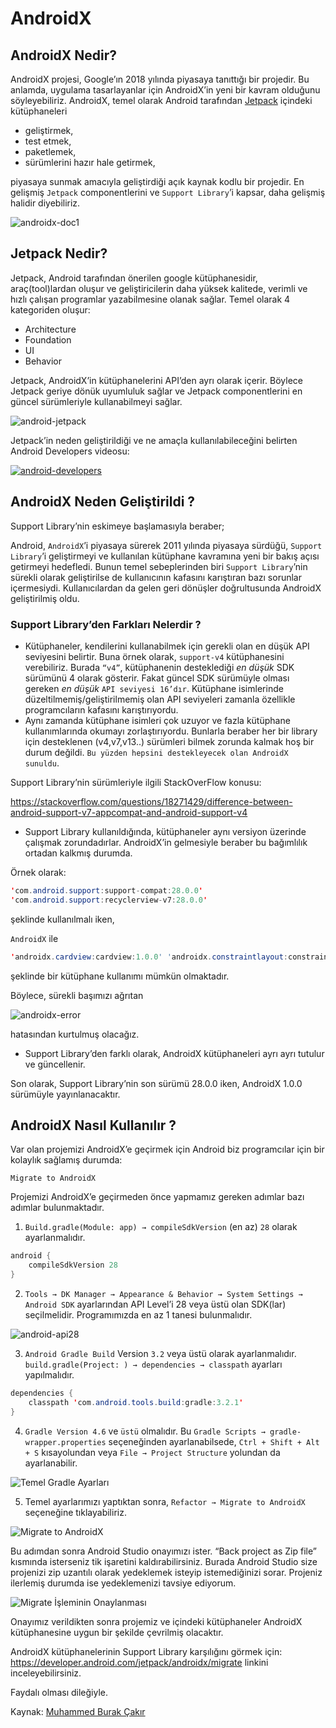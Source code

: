 # AndroidX

## AndroidX Nedir?
AndroidX projesi, Google’ın 2018 yılında piyasaya tanıttığı bir projedir. Bu anlamda, uygulama tasarlayanlar için AndroidX’in yeni bir kavram olduğunu söyleyebiliriz. AndroidX, temel olarak Android tarafından [Jetpack](https://developer.android.com/jetpack) içindeki kütüphaneleri
- geliştirmek,
- test etmek,
- paketlemek,
- sürümlerini hazır hale getirmek,

piyasaya sunmak amacıyla geliştirdiği açık kaynak kodlu bir projedir. En gelişmiş `Jetpack` componentlerini ve `Support Library`’i kapsar, daha gelişmiş halidir diyebiliriz.

![androidx-doc1](/assets/images/androidx-doc1.png)

## Jetpack Nedir?
Jetpack, Android tarafından önerilen google kütüphanesidir, araç(tool)lardan oluşur ve geliştiricilerin daha yüksek kalitede, verimli ve hızlı çalışan programlar yazabilmesine olanak sağlar. Temel olarak 4 kategoriden oluşur:

- Architecture
- Foundation
- UI
- Behavior

Jetpack, AndroidX’in kütüphanelerini API’den ayrı olarak içerir. Böylece Jetpack geriye dönük uyumluluk sağlar ve Jetpack componentlerini en güncel sürümleriyle kullanabilmeyi sağlar.

![android-jetpack](/assets/images/android-jetpack.png)

Jetpack’in neden geliştirildiği ve ne amaçla kullanılabileceğini belirten Android Developers videosu:

[![android-developers](https://img.youtube.com/vi/LmkKFCfmnhQ/0.jpg)](https://youtu.be/LmkKFCfmnhQ)

## AndroidX Neden Geliştirildi ?
Support Library’nin eskimeye başlamasıyla beraber;

Android, `AndroidX`’i piyasaya sürerek 2011 yılında piyasaya sürdüğü, `Support Library`’i geliştirmeyi ve kullanılan kütüphane kavramına yeni bir bakış açısı getirmeyi hedefledi. Bunun temel sebeplerinden biri `Support Library`’nin sürekli olarak geliştirilse de kullanıcının kafasını karıştıran bazı sorunlar içermesiydi. Kullanıcılardan da gelen geri dönüşler doğrultusunda AndroidX geliştirilmiş oldu.

### Support Library’den Farkları Nelerdir ?
- Kütüphaneler, kendilerini kullanabilmek için gerekli olan en düşük API seviyesini belirtir. Buna örnek olarak, `support-v4` kütüphanesini verebiliriz. Burada `“v4”`, kütüphanenin desteklediği _en düşük_ SDK sürümünü 4 olarak gösterir. Fakat güncel SDK sürümüyle olması gereken _en düşük_ `API seviyesi 16’dır`. Kütüphane isimlerinde düzeltilmemiş/geliştirilmemiş olan API seviyeleri zamanla özellikle programcıların kafasını karıştırıyordu.
- Aynı zamanda kütüphane isimleri çok uzuyor ve fazla kütüphane kullanımlarında okumayı zorlaştırıyordu. Bunlarla beraber her bir library için desteklenen (v4,v7,v13..) sürümleri bilmek zorunda kalmak hoş bir durum değildi. `Bu yüzden hepsini destekleyecek olan AndroidX sunuldu`.

Support Library’nin sürümleriyle ilgili StackOverFlow konusu:

https://stackoverflow.com/questions/18271429/difference-between-android-support-v7-appcompat-and-android-support-v4

- Support Library kullanıldığında, kütüphaneler aynı versiyon üzerinde çalışmak zorundadırlar. AndroidX’in gelmesiyle beraber bu bağımlılık ortadan kalkmış durumda.

Örnek olarak:

```java
'com.android.support:support-compat:28.0.0'
'com.android.support:recyclerview-v7:28.0.0'
```

şeklinde kullanılmalı iken,

`AndroidX` ile
```java
'androidx.cardview:cardview:1.0.0' 'androidx.constraintlayout:constraintlayout:1.1.3'
```
şeklinde bir kütüphane kullanımı mümkün olmaktadır.

Böylece, sürekli başımızı ağrıtan

![androidx-error](/assets/images/android-v4-v7-error.png)

hatasından kurtulmuş olacağız.

- Support Library’den farklı olarak, AndroidX kütüphaneleri ayrı ayrı tutulur ve güncellenir.

Son olarak, Support Library’nin son sürümü 28.0.0 iken, AndroidX 1.0.0 sürümüyle yayınlanacaktır.

## AndroidX Nasıl Kullanılır ?
Var olan projemizi AndroidX’e geçirmek için Android biz programcılar için bir kolaylık sağlamış durumda:

`Migrate to AndroidX`

Projemizi AndroidX’e geçirmeden önce yapmamız gereken adımlar bazı adımlar bulunmaktadır.

1. `Build.gradle(Module: app) → compileSdkVersion` (en az) `28` olarak ayarlanmalıdır.

```java
android {
    compileSdkVersion 28
}
````

2. `Tools → DK Manager → Appearance & Behavior → System Settings → Android SDK` ayarlarından API Level’i 28 veya üstü olan SDK(lar) seçilmelidir. Programımızda en az 1 tanesi bulunmalıdır.

![android-api28](/assets/images/android-api28.png)

3. `Android Gradle Build` Version `3.2` veya üstü olarak ayarlanmalıdır.
`build.gradle(Project: ) → dependencies → classpath` ayarları yapılmalıdır.

```java
dependencies {
    classpath 'com.android.tools.build:gradle:3.2.1'
}
```

4. `Gradle Version 4.6` ve `üstü` olmalıdır.
Bu `Gradle Scripts → gradle-wrapper.properties` seçeneğinden ayarlanabilsede, `Ctrl + Shift + Alt + S` kısayolundan veya `File → Project Structure` yolundan da ayarlanabilir.

![Temel Gradle Ayarları](/assets/images/gradle-structure.png)


5. Temel ayarlarımızı yaptıktan sonra, `Refactor → Migrate to AndroidX` seçeneğine tıklayabiliriz.

![Migrate to AndroidX](/assets/images/migrate-file.png)


Bu adımdan sonra Android Studio onayımızı ister. “Back project as Zip file” kısmında isterseniz tik işaretini kaldırabilirsiniz. Burada Android Studio size projenizi zip uzantılı olarak yedeklemek isteyip istemediğinizi sorar. Projeniz ilerlemiş durumda ise yedeklemenizi tavsiye ediyorum.

![Migrate İşleminin Onaylanması](/assets/images/migrate-warn.png)

Onayımız verildikten sonra projemiz ve içindeki kütüphaneler AndroidX kütüphanesine uygun bir şekilde çevrilmiş olacaktır.

AndroidX kütüphanelerinin Support Library karşılığını görmek için:
https://developer.android.com/jetpack/androidx/migrate
linkini inceleyebilirsiniz.

Faydalı olması dileğiyle.

Kaynak: [Muhammed Burak Çakır](https://medium.com/@mburakcakir)
